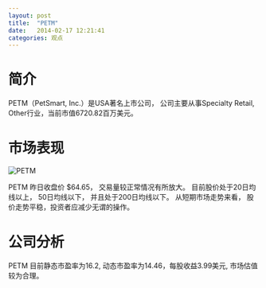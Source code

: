 ```yaml
---
layout: post
title:  "PETM"
date:   2014-02-17 12:21:41
categories: 观点
---
```


# 简介
PETM（PetSmart, Inc.）是USA著名上市公司，
公司主要从事Specialty Retail, Other行业，当前市值6720.82百万美元。

# 市场表现

![PETM](http://finviz.com/chart.ashx?t=PETM&ty=c&ta=1&p=d&s=l)

PETM 昨日收盘价 $64.65，
交易量较正常情况有所放大。
目前股价处于20日均线以上，
50日均线以下，
并且处于200日均线以下。
从短期市场走势来看，
股价走势平稳，投资者应减少无谓的操作。

# 公司分析
PETM 目前静态市盈率为16.2, 动态市盈率为14.46，每股收益3.99美元,
市场估值较为合理。
